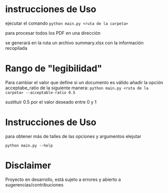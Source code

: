 # instrucciones de Uso

ejecutar el comando `python main.py <ruta de la carpeta>`

para procesar todos los PDF en una dirección

se generará en la ruta un archivo summary.xlsx con la información recopilada

# Rango de "legibilidad"

Para cambiar el valor que define si un documento es válido añadir la opción acceptabe_ratio 
de la siguiente manera:
`python main.py <ruta de la carpeta> --acceptable-ratio 0.5`

sustituir 0.5 por el valor deseado entre 0 y 1

# Instrucciones de Uso

para obtener más de talles de las opciones y argumentos elejutar

`python main.py --help`


# Disclaimer

Proyecto en desarrollo, está sujeto a errores y abierto a sugerencias/contribuciones